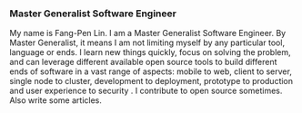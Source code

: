 ### Master Generalist Software Engineer

My name is Fang-Pen Lin. I am a Master Generalist Software Engineer. By Master Generalist, it means I am not limiting myself by any particular tool, language or ends. I learn new things quickly, focus on solving the problem, and can leverage different available open source tools to build different ends of software in a vast range of aspects: mobile to web, client to server, single node to cluster, development to deployment, prototype to production and user experience to security . I contribute to open source sometimes. Also write some articles.
